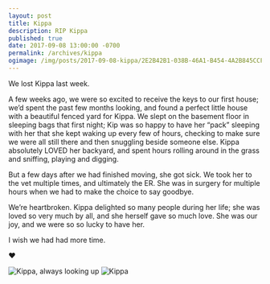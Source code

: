 ```yaml
---
layout: post
title: Kippa
description: RIP Kippa
published: true
date: 2017-09-08 13:00:00 -0700
permalink: /archives/kippa
ogimage: /img/posts/2017-09-08-kippa/2E2B42B1-038B-46A1-B454-4A2B845CCF0A.jpg
---
```

We lost Kippa last week.

A few weeks ago, we were so excited to receive the keys to our first house; we’d spent the past few months looking, and found a perfect little house with a beautiful fenced yard for Kippa. We slept on the basement floor in sleeping bags that first night; Kip was so happy to have her “pack” sleeping with her that she kept waking up every few of hours, checking to make sure we were all still there and then snuggling beside someone else. Kippa absolutely LOVED her backyard, and spent hours rolling around in the grass and sniffing, playing and digging.

But a few days after we had finished moving, she got sick. We took her to the vet multiple times, and ultimately the ER. She was in surgery for multiple hours when we had to make the choice to say goodbye.

We’re heartbroken. Kippa delighted so many people during her life; she was loved so very much by all, and she herself gave so much love. She was our joy, and we were so so lucky to have her.

I wish we had had more time.

❤️

![Kippa, always looking up][1]
![Kippa][2]

[1]: /img/posts/2017-09-08-kippa/2E2B42B1-038B-46A1-B454-4A2B845CCF0A.jpg
[2]: /img/posts/2017-09-08-kippa/82DE37FA-FDE2-47E2-A22D-4713C771D161.jpg